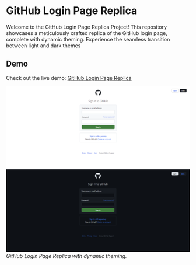 # GitHub Login Page Replica

Welcome to the GitHub Login Page Replica Project! This repository showcases a meticulously crafted replica of the GitHub login page, complete with dynamic theming. Experience the seamless transition between light and dark themes

## Demo
Check out the live demo: [GitHub Login Page Replica](https://jaiswalism.github.io/github-login/)

![GitHub Login Page Replica](demo.png)
*GitHub Login Page Replica with dynamic theming.*
